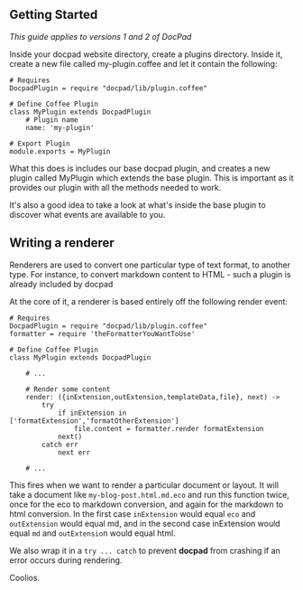## Getting Started

*This guide applies to versions 1 and 2 of DocPad*

Inside your docpad website directory, create a plugins directory. Inside it, create a new file called my-plugin.coffee and let it contain the following:

	# Requires
	DocpadPlugin = require "docpad/lib/plugin.coffee"

	# Define Coffee Plugin
	class MyPlugin extends DocpadPlugin
		# Plugin name
		name: 'my-plugin'

	# Export Plugin
	module.exports = MyPlugin

What this does is includes our base docpad plugin, and creates a new plugin called MyPlugin which extends the base plugin. This is important as it provides our plugin with all the methods needed to work.

It's also a good idea to take a look at what's inside the base plugin to discover what events are available to you.

## Writing a renderer

Renderers are used to convert one particular type of text format, to another type. For instance, to convert markdown content to HTML - such a plugin is already included by docpad

At the core of it, a renderer is based entirely off the following render event:

	# Requires
	DocpadPlugin = require "docpad/lib/plugin.coffee"
	formatter = require 'theFormatterYouWantToUse'
	
	# Define Coffee Plugin
	class MyPlugin extends DocpadPlugin
		
		# ...
	
		# Render some content
		render: ({inExtension,outExtension,templateData,file}, next) ->
			try
				if inExtension in ['formatExtension','formatOtherExtension']
					file.content = formatter.render formatExtension
				next()
			catch err
				next err
	
		# ...

This fires when we want to render a particular document or layout. It will take a document like `my-blog-post.html.md.eco` and run this function twice, once for the eco to markdown conversion, and again for the markdown to html conversion. In the first case `inExtension` would equal `eco` and `outExtension` would equal md, and in the second case inExtension would equal `md` and `outExtensio`n would equal html.

We also wrap it in a `try ... catch` to prevent **docpad** from crashing if an error occurs during rendering.

Coolios.
